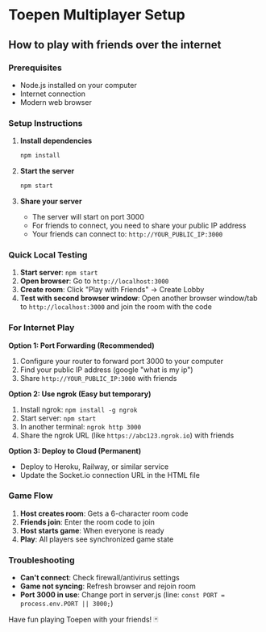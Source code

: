 # Toepen Multiplayer Setup

## How to play with friends over the internet

### Prerequisites
- Node.js installed on your computer
- Internet connection
- Modern web browser

### Setup Instructions

1. **Install dependencies**
   ```bash
   npm install
   ```

2. **Start the server**
   ```bash
   npm start
   ```

3. **Share your server**
   - The server will start on port 3000
   - For friends to connect, you need to share your public IP address
   - Your friends can connect to: `http://YOUR_PUBLIC_IP:3000`

### Quick Local Testing

1. **Start server**: `npm start`
2. **Open browser**: Go to `http://localhost:3000`
3. **Create room**: Click "Play with Friends" → Create Lobby
4. **Test with second browser window**: Open another browser window/tab to `http://localhost:3000` and join the room with the code

### For Internet Play

**Option 1: Port Forwarding (Recommended)**
1. Configure your router to forward port 3000 to your computer
2. Find your public IP address (google "what is my ip")
3. Share `http://YOUR_PUBLIC_IP:3000` with friends

**Option 2: Use ngrok (Easy but temporary)**
1. Install ngrok: `npm install -g ngrok`
2. Start server: `npm start`
3. In another terminal: `ngrok http 3000`
4. Share the ngrok URL (like `https://abc123.ngrok.io`) with friends

**Option 3: Deploy to Cloud (Permanent)**
- Deploy to Heroku, Railway, or similar service
- Update the Socket.io connection URL in the HTML file

### Game Flow
1. **Host creates room**: Gets a 6-character room code
2. **Friends join**: Enter the room code to join
3. **Host starts game**: When everyone is ready
4. **Play**: All players see synchronized game state

### Troubleshooting
- **Can't connect**: Check firewall/antivirus settings
- **Game not syncing**: Refresh browser and rejoin room
- **Port 3000 in use**: Change port in server.js (line: `const PORT = process.env.PORT || 3000;`)

Have fun playing Toepen with your friends! 🃏